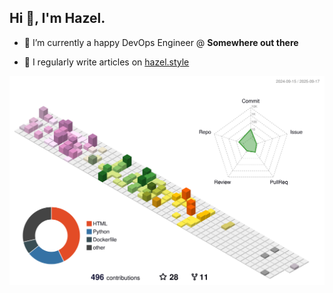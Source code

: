 ## Hi 👋, I'm Hazel.

- 🔭 I’m currently a happy DevOps Engineer @ **Somewhere out there**

- 📝 I regularly write articles on [hazel.style](hazel.style)

<img src="https://raw.githubusercontent.com/hazel-shen/hazel-shen/main/profile-3d-contrib/profile-south-season-animate.svg">


